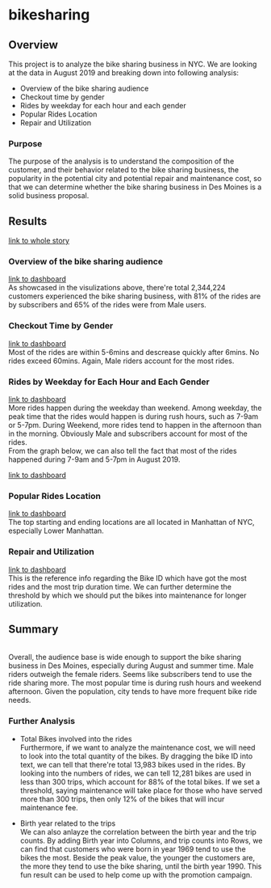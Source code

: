 # bikesharing

## Overview
This project is to analyze the bike sharing business in NYC. We are looking at the data in August 2019 and breaking down into following analysis:
- Overview of the bike sharing audience
- Checkout time by gender
- Rides by weekday for each hour and each gender
- Popular Rides Location
- Repair and Utilization

### Purpose
The purpose of the analysis is to understand the composition of the customer, and their behavior related to the bike sharing business, the popularity in the potential city and potential repair and maintenance cost, so that we can determine whether the bike sharing business in Des Moines is a solid business proposal.

## Results
[link to whole story](https://public.tableau.com/app/profile/lucy.yuan/viz/NYC_Citi_Bikes_16527401066240/NYCCitiBikeAnalysis?publish=yes)

### Overview of the bike sharing audience
[link to dashboard](https://public.tableau.com/views/NYC_Citi_Bikes_16527401066240/Customer?:language=en-US&:display_count=n&:origin=viz_share_link)
<br> As showcased in the visulizations above, there're total 2,344,224 customers experienced the bike sharing business, with 81% of the rides are by subscribers and 65% of the rides were from Male users.

### Checkout Time by Gender
[link to dashboard](https://public.tableau.com/views/NYC_Citi_Bikes_16527401066240/Checkouttime?:language=en-US&:display_count=n&:origin=viz_share_link)
<br>Most of the rides are within 5-6mins and descrease quickly after 6mins. No rides exceed 60mins. Again, Male riders account for the most rides.

### Rides by Weekday for Each Hour and Each Gender
[link to dashboard](https://public.tableau.com/views/NYC_Citi_Bikes_16527401066240/WeekdayTrips?:language=en-US&:display_count=n&:origin=viz_share_link)
<br>More rides happen during the weekday than weekend. Among weekday, the peak time that the rides would happen is during rush hours, such as 7-9am or 5-7pm. During Weekend, more rides tend to happen in the afternoon than in the morning. Obviously Male and subscribers account for most of the rides. 
<br>From the graph below, we can also tell the fact that most of the rides happened during 7-9am and 5-7pm in August 2019.

[link to dashboard](https://public.tableau.com/views/NYC_Citi_Bikes_16527401066240/AugustPeakHours?:language=en-US&:display_count=n&:origin=viz_share_link)

### Popular Rides Location
[link to dashboard](https://public.tableau.com/shared/448QXTBMM?:display_count=n&:origin=viz_share_link)
<br> The top starting and ending locations are all located in Manhattan of NYC, especially Lower Manhattan.

### Repair and Utilization
[link to dashboard](https://public.tableau.com/shared/44T7Y924J?:display_count=n&:origin=viz_share_link)
<br>This is the reference info regarding the Bike ID which have got the most rides and the most trip duration time. We can further determine the threshold by which we should put the bikes into maintenance for longer utilization.

## Summary
<br> Overall, the audience base is wide enough to support the bike sharing business in Des Moines, especially during August and summer time. Male riders outweigh the female riders. Seems like subscribers tend to use the ride sharing more. The most popular time is during rush hours and weekend afternoon. Given the population, city tends to have more frequent bike ride needs.

### Further Analysis
- Total Bikes involved into the rides
<br> Furthermore, if we want to analyze the maintenance cost, we will need to look into the total quantity of the bikes. By dragging the bike ID into text, we can tell that there're total 13,983 bikes used in the rides. By looking into the numbers of rides, we can tell 12,281 bikes are used in less than 300 trips, which account for 88% of the total bikes. If we set a threshold, saying maintenance will take place for those who have served more than 300 trips, then only 12% of the bikes that will incur maintenance fee.

- Birth year related to the trips
<br> We can also anlayze the correlation between the birth year and the trip counts. By adding Birth year into Columns, and trip counts into Rows, we can find that customers who were born in year 1969 tend to use the bikes the most. Beside the peak value, the younger the customers are, the more they tend to use the bike sharing, until the birth year 1990. This fun result can be used to help come up with the promotion campaign.  
